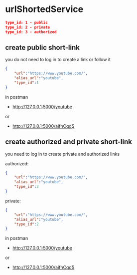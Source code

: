 # urlShortedService

``` JSON
type_id: 1 - public
type_id: 2 - private 
type_id: 3 - authorized 
```

## create public short-link  

you do not need to log in to create a link or follow it

``` JSON 
{
    "url":"https://www.youtube.com/",
    "alias_url":"youtube",
    "type_id":1
}

```
in postman

* http://127.0.0.1:5000/youtube 

or

* http://127.0.0.1:5000/aifhCqd$



## create authorized and private short-link

you need to log in to create private and authorized links

authorized:
``` JSON 
{
    "url":"https://www.youtube.com/",
    "alias_url":"youtube",
    "type_id":3
}

```

private:
``` JSON 
{
    "url":"https://www.youtube.com/",
    "alias_url":"youtube",
    "type_id":2
}

```

in postman

* http://127.0.0.1:5000/youtube 

or

* http://127.0.0.1:5000/aifhCqd$

